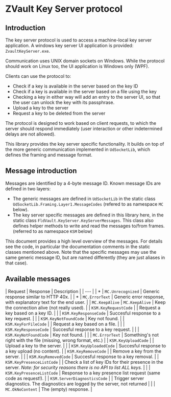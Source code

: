﻿# ZVault Key Server protocol

## Introduction

The key server protocol is used to access a machine-local key server application.
A windows key server UI application is provided: `ZvaultKeyServer.exe`.

Communication uses UNIX domain sockets on Windows. While the protocol should
work on Linux too, the UI application is Windows only (WPF).

Clients can use the protocol to:

* Check if a key is available in the server based on the key ID
* Check if a key is available in the server based on a file using the key
* Checking a key in either way will add an entry to the server UI, so that the
  user can unlock the key with its passphrase.
* Upload a key to the server
* Request a key to be deleted from the server

The protocol is designed to work based on client requests, to which the server
should respond immediately (user interaction or other indetermined delays are
not allowed).

This library provides the key server specific functionality. It builds on top
of the more generic communication implemented in `UdSocketLib`, which defines
the framing and message format.

## Message introduction

Messages are identified by a 4-byte message ID. Known message IDs are defined
in two layers:

* The generic messages are defined in `UdSocketLib` in the static class
  `UdSocketLib.Framing.Layer1.MessageCodes` (refered to as namespace `MC` below).
* The key server specific messages are defined in this library here, in
  the static class `FldVault.KeyServer.KeyServerMessages`. This class also
  defines helper methods to write and read the messages to/from frames.
  (referred to as namespace `KSM` below)

This document provides a high level overview of the messages. For details
see the code, in particular the documentation comments in the static
classes mentioned above. Note that the specific messages may use the same
generic message ID, but are named differently (they are just aliases in that
case).

## Available messages

| Request | Response | Description |
| --- |
| * | `MC.Unrecognized` | Generic response similar to HTTP 40x. |
| * | `MC.ErrorText` | Generic error response, with explanatory text for the end user. |
| `MC.KeepAlive` | `MC.KeepAlive` | Keep the connection alive (not really used). |
| `KSM.KeyRequestCode` |  | Request a key based on a key ID. |
|  | `KSM.KeyResponseCode` | Succesful response to a key request. |
|  | `KSM.KeyNotFoundCode` | Key not found. |
| `KSM.KeyForFileCode` |  | Request a key based on a file. |
|  | `KSM.KeyResponseCode` | Succesful response to a key request. |
|  | `KSM.KeyNotFoundCode` | Key not found. |
|  | `MC.ErrorText` | Something's not right with the file (missing, wrong format, etc.) |
| `KSM.KeyUploadCode` |  | Upload a key to the server. |
|  | `KSM.KeyUploadedCode` | Succesful response to a key upload (no content). |
| `KSM.KeyRemoveCode` |  | Remove a key from the server. |
|  | `KSM.KeyRemovedCode` | Succesful response to a key removal. |
| `KSM.KeyPresenceListCode` |  | Check a list of key IDs for their presence in the server. _Note: for security reasons there is no API to list ALL keys._ |
|  | `KSM.KeyPresenceListCode` | Response to a key presence list request (same code as request!). |
| `KSM.ServerDiagnosticsCode` |  | Trigger server diagnostics. The diagnostics are logged by the server, not returned |
|  | `MC.OkNoContent` | The (empty) response. |






